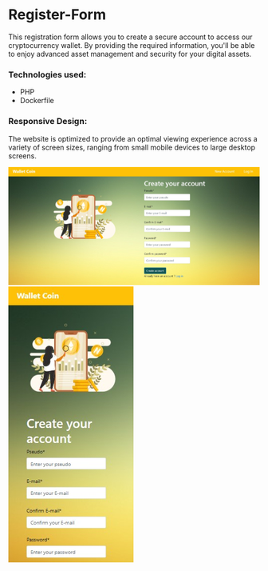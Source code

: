 # Register-Form

This registration form allows you to create a secure account to access our cryptocurrency wallet. By providing the required information, you'll be able to enjoy advanced asset management and security for your digital assets.

### Technologies used:

* PHP
* Dockerfile

### Responsive Design:
The website is optimized to provide an optimal viewing experience across a variety of screen sizes, ranging from small mobile devices to large desktop screens.


![](https://github.com/Bilallamrani/Register-Form/blob/main/application/source/image/Screenshot%20form.jpg?raw=true)
![](https://github.com/Bilallamrani/Register-Form/blob/main/application/source/image/Mobile%20version.jpg?raw=true)
